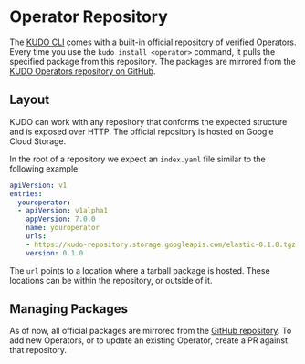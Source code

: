 # Operator Repository

The [KUDO CLI](cli.md) comes with a built-in official repository of verified Operators. Every time you use the `kudo install <operator>` command, it pulls the specified package from this repository. The packages are mirrored from the [KUDO Operators repository on GitHub](https://github.com/kudobuilder/operators).

## Layout

KUDO can work with any repository that conforms the expected structure and is exposed over HTTP. The official repository is hosted on Google Cloud Storage.

In the root of a repository we expect an `index.yaml` file similar to the following example:

```yaml
apiVersion: v1
entries:
  youroperator:
  - apiVersion: v1alpha1
    appVersion: 7.0.0
    name: youroperator
    urls:
    - https://kudo-repository.storage.googleapis.com/elastic-0.1.0.tgz
    version: 0.1.0
```

The `url` points to a location where a tarball package is hosted. These locations can be within the repository, or outside of it.

## Managing Packages

As of now, all official packages are mirrored from the [GitHub repository](https://github.com/kudobuilder/operators). To add new Operators, or to update an existing Operator, create a PR against that repository.
